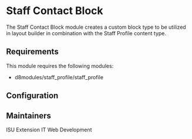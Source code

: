 # Staff Contact Block

The Staff Contact Block module creates a custom block type to be utilized in layout builder in combination with the Staff Profile content type.

## Requirements

This module requires the following modules:
- d8modules/staff_profile/staff_profile

## Configuration

## Maintainers

ISU Extension IT Web Development
